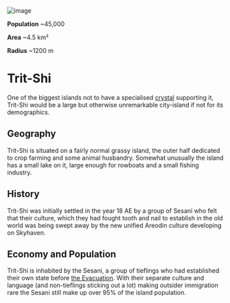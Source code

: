 <InfoBox>

![image](https://placehold.co/600x400?text=Trit-Shi)

**Population** ~45,000

**Area** ~4.5 km²

**Radius** ~1200 m

</InfoBox>

# Trit-Shi

One of the biggest islands not to have a specialised [crystal](/general/island_crystals) supporting it, Trit-Shi would be a large but otherwise unremarkable city-island if not for its demographics.

## Geography

Trit-Shi is situated on a fairly normal grassy island, the outer half dedicated to crop farming and some animal husbandry. Somewhat unusually the island has a small lake on it, large enough for rowboats and a small fishing industry.

## History

Trit-Shi was initially settled in the year 18 AE by a group of Sesani who felt that their culture, which they had fought tooth and nail to establish in the old world was being swept away by the new unified Areodin culture developing on Skyhaven.

## Economy and Population

Trit-Shi is inhabited by the Sesani, a group of tieflings who had established their own state before [the Evacuation](/history/evacuation). With their separate culture and language (and non-tieflings sticking out a lot) making outsider immigration rare the Sesani still make up over 95% of the island population.
